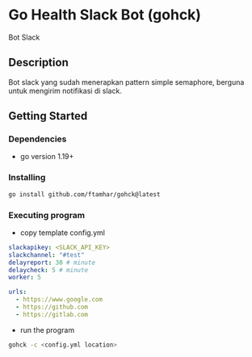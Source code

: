 # Go Health Slack Bot (gohck)

Bot Slack

## Description

Bot slack yang sudah menerapkan pattern simple semaphore, berguna untuk mengirim notifikasi di slack.

## Getting Started

### Dependencies

* go version 1.19+

### Installing

```sh
go install github.com/ftamhar/gohck@latest
```

### Executing program

* copy template config.yml
```yml
slackapikey: <SLACK_API_KEY>
slackchannel: "#test"
delayreport: 30 # minute
delaycheck: 5 # minute
worker: 5

urls:
  - https://www.google.com
  - https://github.com
  - https://gitlab.com

```

* run the program
```sh
gohck -c <config.yml location>
```
